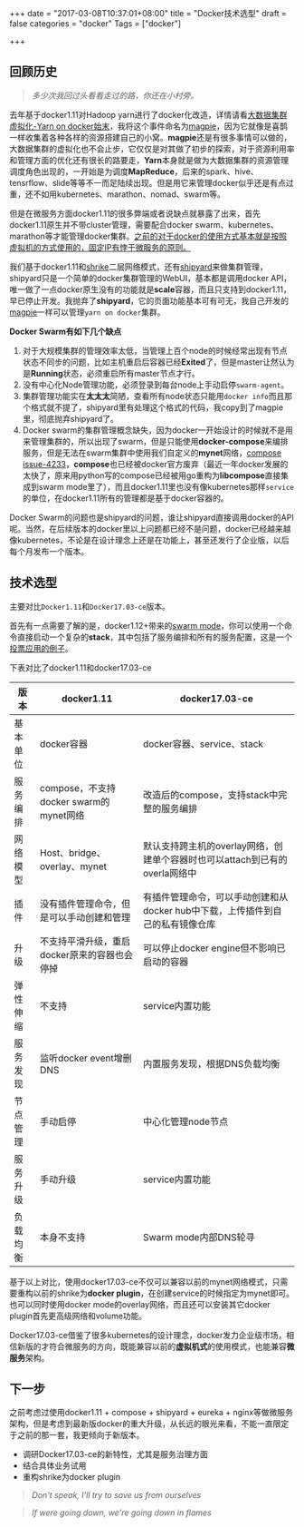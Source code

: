 +++
date = "2017-03-08T10:37:01+08:00"
title = "Docker技术选型"
draft = false
categories = "docker"
Tags = ["docker"]

+++

## 回顾历史

> *多少次我回过头看看走过的路，你还在小村旁。*

去年基于docker1.11对Hadoop yarn进行了docker化改造，详情请看[大数据集群虚拟化-Yarn on docker始末](https://rootsongjc.github.io/docker-practice/docs/td_yarn_on_docker.html)，我将这个事件命名为[magpie](https://github.com/rootsongjc/magpie)，因为它就像是喜鹊一样收集着各种各样的资源搭建自己的小窝。**magpie**还是有很多事情可以做的，大数据集群的虚拟化也不会止步，它仅仅是对其做了初步的探索，对于资源利用率和管理方面的优化还有很长的路要走，**Yarn**本身就是做为大数据集群的资源管理调度角色出现的，一开始是为调度**MapReduce**，后来的spark、hive、tensrflow、slide等等不一而足陆续出现。但是用它来管理docker似乎还是有点过重，还不如用kubernetes、marathon、nomad、swarm等。

但是在微服务方面docker1.11的很多弊端或者说缺点就暴露了出来，首先docker1.11原生并不带cluster管理，需要配合docker swarm、kubernetes、marathon等才能管理docker集群。<u>之前的对于docker的使用方式基本就是按照虚拟机的方式使用的，固定IP有悖于微服务的原则。</u>

我们基于docker1.11和[shrike](github.com/talkingdata/shrike)二层网络模式，还有[shipyard](https://github.com/shipyard/shipyard)来做集群管理，shipyard只是一个简单的docker集群管理的WebUI，基本都是调用docker API，唯一做了一点docker原生没有的功能就是**scale**容器，而且只支持到docker1.11，早已停止开发。我抛弃了**shipyard**，它的页面功能基本可有可无，我自己开发的[magpie](https://github.com/rootsongjc/magpie)一样可以管理``yarn on docker``集群。

**Docker Swarm有如下几个缺点**

1. 对于大规模集群的管理效率太低，当管理上百个node的时候经常出现有节点状态不同步的问题，比如主机重启后容器已经**Exited**了，但是master让然认为是**Running**状态，必须重启所有master节点才行。
2. 没有中心化Node管理功能，必须登录到每台node上手动启停``swarm-agent``。
3. 集群管理功能实在**太太太**简陋，查看所有node状态只能用``docker info``而且那个格式就不提了，shipyard里有处理这个格式的代码，我copy到了magpie里，彻底抛弃shipyard了。
4. Docker swarm的集群管理概念缺失，因为docker一开始设计的时候就不是用来管理集群的，所以出现了swarm，但是只能使用**docker-compose**来编排服务，但是无法在swarm集群中使用我们自定义的**mynet**网络，[compose issue-4233](https://github.com/docker/compose/issues/4233)，**compose**也已经被docker官方废弃（最近一年docker发展的太快了，原来用python写的compose已经被用go重构为**libcompose**直接集成到swarm mode里了），而且docker1.11里也没有像kubernetes那样``service``的单位，在docker1.11所有的管理都是基于docker容器的。

Docker Swarm的问题也是shipyard的问题，谁让shipyard直接调用docker的API呢。当然，在后续版本的docker里以上问题都已经不是问题，docker已经越来越像kubernetes，不论是在设计理念上还是在功能上，甚至还发行了企业版，以后每个月发布一个版本。

## 技术选型

主要对比``Docker1.11``和``Docker17.03-ce``版本。

首先有一点需要了解的是，docker1.12+带来的[swarm mode](https://rootsongjc.github.io/docker-practice/docs/swarm_mode.html)，你可以使用一个命令直接启动一个复杂的**stack**，其中包括了服务编排和所有的服务配置，这是一个[投票应用的例子](https://rootsongjc.github.io/docker-practice/docs/create_swarm_app.html)。

下表对比了docker1.11和docker17.03-ce

| 版本   | docker1.11                      | docker17.03-ce                           |
| ---- | ------------------------------- | ---------------------------------------- |
| 基本单位 | docker容器                        | docker容器、service、stack                   |
| 服务编排 | compose，不支持docker swarm的mynet网络 | 改造后的compose，支持stack中完整的服务编排              |
| 网络模型 | Host、bridge、overlay、mynet       | 默认支持跨主机的overlay网络，创建单个容器时也可以attach到已有的overla网络中 |
| 插件   | 没有插件管理命令，但是可以手动创建和管理            | 有插件管理命令，可以手动创建和从docker hub中下载，上传插件到自己的私有镜像仓库 |
| 升级   | 不支持平滑升级，重启docker原来的容器也会停掉       | 可以停止docker engine但不影响已启动的容器              |
| 弹性伸缩 | 不支持                             | service内置功能                              |
| 服务发现 | 监听docker event增删DNS             | 内置服务发现，根据DNS负载均衡                         |
| 节点管理 | 手动启停                            | 中心化管理node节点                              |
| 服务升级 | 手动升级                            | service内置功能                              |
| 负载均衡 | 本身不支持                           | Swarm mode内部DNS轮寻                        |

基于以上对比，使用docker17.03-ce不仅可以兼容以前的mynet网络模式，只需要重构以前的shrike为**docker plugin**，在创建service的时候指定为mynet即可。也可以同时使用docker mode的overlay网络，而且还可以安装其它docker plugin首先更高级网络和volume功能。

Docker17.03-ce借鉴了很多kubernetes的设计理念，docker发力企业级市场，相信新版的才符合微服务的方向，既能兼容以前的**虚拟机式**的使用模式，也能兼容**微服务**架构。

## 下一步

之前考虑过使用docker1.11 + compose + shipyard + eureka + nginx等做微服务架构，但是考虑到最新版docker的重大升级，从长远的眼光来看，不能一直限定于之前的那一套，我更倾向于新版本。

- 调研Docker17.03-ce的新特性，尤其是服务治理方面
- 结合具体业务试用
- 重构shrike为docker plugin

> *Don't speak, I'll try to save us from ourselves*

>*If were going down, we're going down in flames*